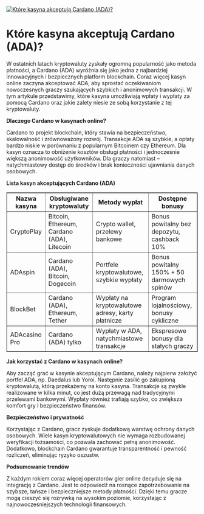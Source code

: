 [![Które kasyna akceptują Cardano (ADA)?](https://123-caf.pages.dev/gitsignup.png)](https://vrmoo.ru/Bt82HjjY)

<h1>Które kasyna akceptują Cardano (ADA)?</h1> <p>W ostatnich latach kryptowaluty zyskały ogromną popularność jako metoda płatności, a Cardano (ADA) wyróżnia się jako jedna z najbardziej innowacyjnych i bezpiecznych platform blockchain. Coraz więcej kasyn online zaczyna akceptować ADA, aby sprostać oczekiwaniom nowoczesnych graczy szukających szybkich i anonimowych transakcji. W tym artykule przedstawimy, które kasyna umożliwiają wpłaty i wypłaty za pomocą Cardano oraz jakie zalety niesie ze sobą korzystanie z tej kryptowaluty.</p> <p><strong>Dlaczego Cardano w kasynach online?</strong></p> <p>Cardano to projekt blockchain, który stawia na bezpieczeństwo, skalowalność i zrównoważony rozwój. Transakcje ADA są szybkie, a opłaty bardzo niskie w porównaniu z popularnym Bitcoinem czy Ethereum. Dla kasyn oznacza to obniżenie kosztów obsługi płatności i jednocześnie większą anonimowość użytkowników. Dla graczy natomiast – natychmiastowy dostęp do środków i brak konieczności ujawniania danych osobowych.</p> <p><strong>Lista kasyn akceptujących Cardano (ADA)</strong></p> <table border="1" cellpadding="8" cellspacing="0" style="border-collapse: collapse; width: 100%;">   <thead>     <tr>       <th>Nazwa kasyna</th>       <th>Obsługiwane kryptowaluty</th>       <th>Metody wypłat</th>       <th>Dostępne bonusy</th>     </tr>   </thead>   <tbody>     <tr>       <td>CryptoPlay</td>       <td>Bitcoin, Ethereum, Cardano (ADA), Litecoin</td>       <td>Crypto wallet, przelewy bankowe</td>       <td>Bonus powitalny bez depozytu, cashback 10%</td>     </tr>     <tr>       <td>ADAspin</td>       <td>Cardano (ADA), Bitcoin, Dogecoin</td>       <td>Portfele kryptowalutowe, szybkie wypłaty</td>       <td>Bonus powitalny 150% + 50 darmowych spinów</td>     </tr>     <tr>       <td>BlockBet</td>       <td>Cardano (ADA), Ethereum, Tether</td>       <td>Wypłaty na kryptowalutowe adresy, karty płatnicze</td>       <td>Program lojalnościowy, bonusy cykliczne</td>     </tr>     <tr>       <td>ADAcasino Pro</td>       <td>Cardano (ADA) tylko</td>       <td>Wypłaty w ADA, natychmiastowe transakcje</td>       <td>Ekspresowe bonusy dla stałych graczy</td>     </tr>   </tbody> </table> <p><strong>Jak korzystać z Cardano w kasynach online?</strong></p> <p>Aby zacząć grać w kasynie akceptującym Cardano, należy najpierw założyć portfel ADA, np. Daedalus lub Yoroi. Następnie zasilić go zakupioną kryptowalutą, którą przekażemy na konto kasyna. Transakcje są zwykle realizowane w kilka minut, co jest dużą przewagą nad tradycyjnymi przelewami bankowymi. Wypłaty również trafiają szybko, co zwiększa komfort gry i bezpieczeństwo finansów.</p> <p><strong>Bezpieczeństwo i prywatność</strong></p> <p>Korzystając z Cardano, gracz zyskuje dodatkową warstwę ochrony danych osobowych. Wiele kasyn kryptowalutowych nie wymaga rozbudowanej weryfikacji tożsamości, co pozwala zachować pełną anonimowość. Dodatkowo, blockchain Cardano gwarantuje transparentność i pewność rozliczeń, eliminując ryzyko oszustw.</p> <p><strong>Podsumowanie trendów</strong></p> <p>Z każdym rokiem coraz więcej operatorów gier online decyduje się na integrację z Cardano. Jest to odpowiedź na rosnące zapotrzebowanie na szybsze, tańsze i bezpieczniejsze metody płatności. Dzięki temu gracze mogą cieszyć się rozrywką na wysokim poziomie, korzystając z najnowocześniejszych technologii finansowych.</p>